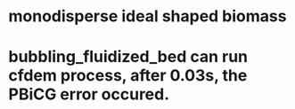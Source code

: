 # monodisperse ideal shaped biomass
# bubbling_fluidized_bed can run cfdem process, after 0.03s, the PBiCG error occured.


